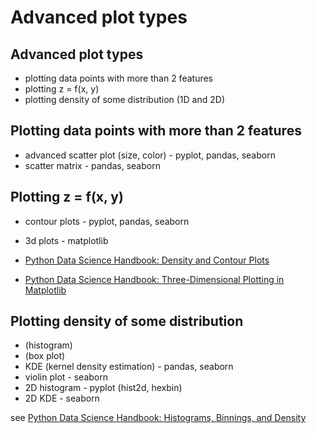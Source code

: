 # Advanced plot types

## Advanced plot types

- plotting data points with more than 2 features
- plotting z = f(x, y)
- plotting density of some distribution (1D and 2D)

## Plotting data points with more than 2 features

- advanced scatter plot (size, color) - pyplot, pandas, seaborn
- scatter matrix - pandas, seaborn

## Plotting z = f(x, y)

- contour plots - pyplot, pandas, seaborn
- 3d plots - matplotlib

- [Python Data Science Handbook: Density and Contour Plots](https://jakevdp.github.io/PythonDataScienceHandbook/04.04-density-and-contour-plots.html)
- [Python Data Science Handbook: Three-Dimensional Plotting in Matplotlib](https://jakevdp.github.io/PythonDataScienceHandbook/04.12-three-dimensional-plotting.html)

## Plotting density of some distribution

- (histogram)
- (box plot)
- KDE (kernel density estimation) - pandas, seaborn
- violin plot - seaborn
- 2D histogram - pyplot (hist2d, hexbin)
- 2D KDE - seaborn

see [Python Data Science Handbook: Histograms, Binnings, and Density](https://jakevdp.github.io/PythonDataScienceHandbook/04.05-histograms-and-binnings.html)
